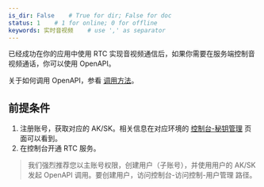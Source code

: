 ```yaml
---
is_dir: False    # True for dir; False for doc
status: 1    # 1 for online; 0 for offline
keywords: 实时音视频    # use ',' as separator
---
```


已经成功在你的应用中使用 RTC 实现音视频通信后，如果你需要在服务端控制音视频通话，你可以使用 OpenAPI。

关于如何调用 OpenAPI，参看 [调用方法](69828)。


## 前提条件


1. 注册账号，获取对应的 AK/SK。相关信息在对应环境的 [控制台-秘钥管理](https://console.volcengine.com/iam/keymanage/) 页面可以看到。
2. 在控制台开通 RTC 服务。

> 我们强烈推荐您以主账号权限，创建用户（子账号），并使用用户的 AK/SK 发起 OpenAPI 调用。要创建用户，访问控制台-访问控制-用户管理 路径。
